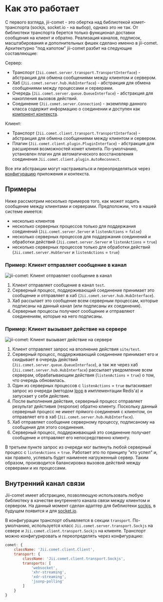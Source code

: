 Как это работает
=======

С первого взгляда, jii-comet - это обертка над библиотекой комет-транспорта (sockjs, socket.io - на выбор),
однако это не так. От библиотеки транспорта берется только функционал доставки сообщения на клиент и обратно.
Реализация каналов, подписок, масштабирования и дополнительных фишек сделано именно в jii-comet. Архитектурно 
"под капотом" jii-comet разбит на следующие составляющие:

Сервер:

- Транспорт (`Jii.comet.server.transport.TransportInterface`) - абстракция для обмена сообщениями между клиентом и сервером. 
- Хаб (`Jii.comet.server.hub.HubInterface`) - абстракция для обмена сообщениями между процессами и серверами.
- Очередь (`Jii.comet.server.queue.QueueInterface`) - абстракция для накопления вызовов действий.
- Соединение (`Jii.comet.server.Connection`) - экземпляр данного класса содержит информацию о соединении и доступен
как [компонент контекста](structure-context-components).

Клиент:
- Транспорт (`Jii.comet.client.transport.TransportInterface`) - абстракция для обмена сообщениями между клиентом и сервером. 
- Плагин (`Jii.comet.client.plugin.PluginInterface`) - абстракция для расширения возможностей комет клиента. По-умолчанию,
установлен плагин для автоматического восстановления соединения `Jii.comet.client.plugin.AutoReconnect`.

Все эти абстракции могут настраиваться и переопределяться через [конфигурацию](concept-configurations) приложения и контекста.

## Примеры

Ниже рассмотрим несколько примеров того, как может ходить сообщение между клиентами и серверами. Предположим, что
в нашей системе имеется:
- несколько клиентов
- несколько серверных процессов только для поддержания соединений (`Jii.comet.server.Server` и `listenActions` = `false`)
- несколько серверных процессов для поддержания соединений и обработки действий (`Jii.comet.server.Server` и `listenActions` = `true`)
- несколько серверных процессов только для обработки действий (`Jii.comet.server.HubServer` и `listenActions` = `true`)

### Пример: Клиент отправляет сообщение в канал

![jii-comet: Клиент отправляет сообщение в канал](/img/docs/jii-comet-channel-from-client.png)

1. Клиент отправляет сообщение в канал `test`.
2. Серверный процесс, поддерживающий соединение принимает это сообщение и отправляет в хаб (`Jii.comet.server.hub.HubInterface`).
3. Хаб рассылает это сообщение всем серверным процессам, которые подписаны на данный канал (или подписаны их соединения).
4. Серверные процессы получают сообщение и отправляют соединениям, которые на него подписаны.

### Пример: Клиент вызывает действие на сервере

![jii-comet: Клиент вызывает действие на сервере](/img/docs/jii-comet-action.png)

1. Клиент отправляет запрос на вполнение действия `site/test`.
2. Серверный процесс, поддерживающий соединение принимает его и скидывает в очередь действий
(`Jii.comet.server.queue.QueueInterface`), а так же через хаб (`Jii.comet.server.hub.HubInterface`) рассылает уведомление
всем серверам, обрабатывающим действия (`listenActions` = `true`) о том, что очередь обновилась.
3. Один из серверных процессов с `listenActions` = `true` вытаскивает запрос из очереди (методом
[lpop](http://redis.io/commands/lpop) в имплементации Redis'а) и запускает у себя действие.
4. После выполнения действия, серверный процесс отправляет результат дейстивия (response) обратно клиенту. Поскольку
данный серверный процесс не имеет прямого соединения с клиентом, он отправляет его в хаб (`Jii.comet.server.hub.HubInterface`).
5. Хаб отправляет сообщение серверному процессу, подписаному на сообщения для этого соединения.
6. Серверный процесс, поддерживающий это соединение получает сообщение и отправляет его непосредственно клиенту.

В третьем пункте запрос из очереди мог вытянуть любой серверный процесс с `listenActions` = `true`. Работает это по
принципу "кто успел" и, как правило, успевать будет наименее нагруженный сервер. Таким образом, производится балансировка
вызовов действий между серверами и их процессами.

## Внутренний канал связи

Jii-comet имеет абстракцию, позволяющую использовать любую библиотеку в качестве внутреннего
канала связи между клиентом и сервером. На данный момент сделан адаптер для библиотеки
[sockjs](https://github.com/sockjs/sockjs-client), в будущем появится и для [socket.io](http://socket.io/).

В конфигурации транспорт объявляется в секции `transport`. По-умолчанию, используется класс
`Jii.comet.server.transport.Sockjs` на севере и `Jii.comet.client.transport.Sockjs` на клиенте.
Транспорт можно конфигурировать и переопределять через конфигурацию:

```js
comet: {
    className: 'Jii.comet.client.Client',
    transport: {
        className: 'Jii.comet.client.transport.Sockjs',
        transports: [
            'websocket',
            'xhr-streaming',
            'xdr-streaming',
            'jsonp-polling'
        ]
    }
}
```

